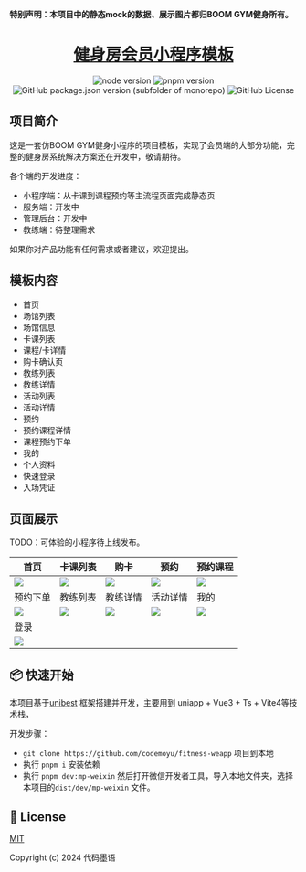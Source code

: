 **特别声明：本项目中的静态mock的数据、展示图片都归BOOM GYM健身所有。**


<h1 align="center">
  <a href="https://github.com/codemoyu/fitness-weapp" target="_blank">健身房会员小程序模板</a>
</h1>

<div align="center">

![node version](https://img.shields.io/badge/node-%3E%3D18-green)
![pnpm version](https://img.shields.io/badge/pnpm-%3E%3D7.30-green)
![GitHub package.json version (subfolder of monorepo)](https://img.shields.io/github/package-json/v/codercup/unibest)
![GitHub License](https://img.shields.io/github/license/codercup/unibest)

</div>

## 项目简介

这是一套仿BOOM GYM健身小程序的项目模板，实现了会员端的大部分功能，完整的健身房系统解决方案还在开发中，敬请期待。

各个端的开发进度：
* 小程序端：从卡课到课程预约等主流程页面完成静态页
* 服务端：开发中
* 管理后台：开发中
* 教练端：待整理需求

如果你对产品功能有任何需求或者建议，欢迎提出。

## 模板内容

- 首页
- 场馆列表
- 场馆信息
- 卡课列表
- 课程/卡详情
- 购卡确认页
- 教练列表
- 教练详情
- 活动列表
- 活动详情
- 预约
- 预约课程详情
- 课程预约下单
- 我的
- 个人资料
- 快速登录
- 入场凭证

## 页面展示
TODO：可体验的小程序待上线发布。

| 首页 | 卡课列表                                                | 购卡                                                  | 预约 | 预约课程 |
| --- |-----------------------------------------------------|-----------------------------------------------------|----|-----|
| ![](https://file.moyud.com/static/fitness/首页.jpeg) | ![](https://file.moyud.com/static/fitness/卡课列表.png) | ![](https://file.moyud.com/static/fitness/购卡页.png)  | ![](https://file.moyud.com/static/fitness/预约.png) | ![](https://file.moyud.com/static/fitness/预约团课.jpg) | 
| 预约下单 | 教练列表                                                | 教练详情                                                | 活动详情 | 我的  | 
| ![](https://file.moyud.com/static/fitness/预约下单.png)  | ![](https://file.moyud.com/static/fitness/教练列表.png) | ![](https://file.moyud.com/static/fitness/教练详情.png) | ![](https://file.moyud.com/static/fitness/活动详情.png) | ![](https://file.moyud.com/static/fitness/我的.png)  |
| 登录 |
| ![](https://file.moyud.com/static/fitness/登录.jpg) |



## 📦 快速开始

本项目基于[unibest](https://github.com/codercup/unibest) 框架搭建并开发，主要用到 uniapp + Vue3 + Ts + Vite4等技术栈，

开发步骤：
- `git clone https://github.com/codemoyu/fitness-weapp` 项目到本地
- 执行 `pnpm i` 安装依赖
- 执行 `pnpm dev:mp-weixin` 然后打开微信开发者工具，导入本地文件夹，选择本项目的`dist/dev/mp-weixin` 文件。

## 📄 License

[MIT](https://opensource.org/license/mit/)

Copyright (c) 2024 代码墨语
